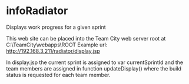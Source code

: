 # infoRadiator
Displays work progress for a given sprint

This web site can be placed into the Team City web server root at C:\TeamCity\webapps\ROOT
Example url:  http://192.168.3.211/radiator/display.jsp

In display.jsp the current sprint is assigned to var currentSprintId and the team members are assigned in function updateDisplay() where the build status is requested for each team member.
